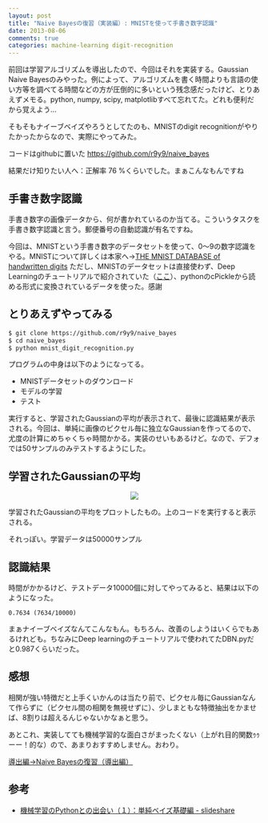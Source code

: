 ```yaml
---
layout: post
title: "Naive Bayesの復習（実装編）: MNISTを使って手書き数字認識"
date: 2013-08-06
comments: true
categories: machine-learning digit-recognition
---
```


前回は学習アルゴリズムを導出したので、今回はそれを実装する。Gaussian Naive Bayesのみやった。例によって、アルゴリズムを書く時間よりも言語の使い方等を調べてる時間などの方が圧倒的に多いという残念感だったけど、とりあえずメモる。python, numpy, scipy, matplotlibすべて忘れてた。どれも便利だから覚えよう…

そもそもナイーブベイズやろうとしてたのも、MNISTのdigit recognitionがやりたかったからなので、実際にやってみた。

コードはgithubに置いた https://github.com/r9y9/naive_bayes

結果だけ知りたい人へ：正解率  76 %くらいでした。まぁこんなもんですね

## 手書き数字認識

手書き数字の画像データから、何が書かれているのか当てる。こういうタスクを手書き数字認識と言う。郵便番号の自動認識が有名ですね。

今回は、MNISTという手書き数字のデータセットを使って、0〜9の数字認識をやる。MNISTについて詳しくは本家へ→[THE MNIST DATABASE of handwritten digits](http://yann.lecun.com/exdb/mnist/)
ただし、MNISTのデータセットは直接使わず、Deep Learningのチュートリアルで紹介されていた（[ここ](http://deeplearning.net/tutorial/gettingstarted.html#gettingstarted)）、pythonのcPickleから読める形式に変換されているデータを使った。感謝

## とりあえずやってみる

```bash
$ git clone https://github.com/r9y9/naive_bayes
$ cd naive_bayes
$ python mnist_digit_recognition.py
```

プログラムの中身は以下のようになってる。

- MNISTデータセットのダウンロード
- モデルの学習
- テスト

実行すると、学習されたGaussianの平均が表示されて、最後に認識結果が表示される。今回は、単純に画像のピクセル毎に独立なGaussianを作ってるので、尤度の計算にめちゃくちゃ時間かかる。実装のせいもあるけど。なので、デフォでは50サンプルのみテストするようにした。


## 学習されたGaussianの平均

<div align="center"><img src="/images/mnist_mean_of_gaussian.png "gaussian means"" class="image"></div>

学習されたGaussianの平均をプロットしたもの。上のコードを実行すると表示される。

それっぽい。学習データは50000サンプル


## 認識結果

時間がかかるけど、テストデータ10000個に対してやってみると、結果は以下のようになった。

`0.7634 (7634/10000)`

まぁナイーブベイズなんてこんなもん。もちろん、改善のしようはいくらでもあるけれども。ちなみにDeep learningのチュートリアルで使われてたDBN.pyだと0.987くらいだった。

## 感想

相関が強い特徴だと上手くいかんのは当たり前で、ピクセル毎にGaussianなんて作らずに（ピクセル間の相関を無視せずに）、少しまともな特徴抽出をかませば、8割りは超えるんじゃないかなぁと思う。

あとこれ、実装してても機械学習的な面白さがまったくない（上がれ目的関数ｩｩーー！的な）ので、あまりおすすめしません。おわり。

[導出編→Naive Bayesの復習（導出編）](http://r9y9.github.io/blog/2013/07/28/naive-bayes-formulation/)


## 参考

- [機械学習のPythonとの出会い（１）：単純ベイズ基礎編 - slideshare](http://www.slideshare.net/shima__shima/python-13349162)
